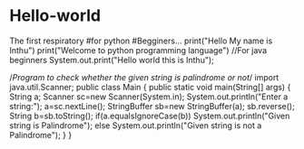 # Hello-world
The first respiratory
#for python
#Begginers...
print("Hello My name is Inthu")
print("Welcome to python programming language")
//For java beginners
System.out.print("Hello world this is Inthu");

/*Program to check whether the given string is palindrome or not*/
import java.util.Scanner;
public class Main {
	public static void main(String[] args) {
		String a;
		Scanner sc=new Scanner(System.in);
		System.out.println("Enter a string:");
		a=sc.nextLine();
		StringBuffer sb=new StringBuffer(a);
		sb.reverse();
		String b=sb.toString();
		if(a.equalsIgnoreCase(b))
		System.out.println("Given string is Palindrome");
		else
		System.out.println("Given string is not a Palindrome");	
	}
}
